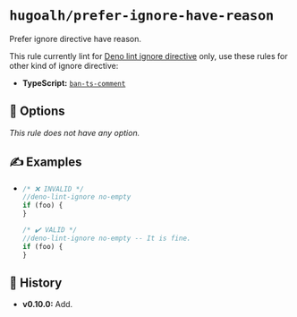 # `hugoalh/prefer-ignore-have-reason`

Prefer ignore directive have reason.

This rule currently lint for [Deno lint ignore directive][deno-ignore-directive] only, use these rules for other kind of ignore directive:

- **TypeScript:** [`ban-ts-comment`][rule-ban-ts-comment]

## 🔧 Options

*This rule does not have any option.*

## ✍️ Examples

- ```ts
  /* ❌ INVALID */
  //deno-lint-ignore no-empty
  if (foo) {
  }

  /* ✔️ VALID */
  //deno-lint-ignore no-empty -- It is fine.
  if (foo) {
  }
  ```

## 📜 History

- **v0.10.0:** Add.

[deno-ignore-directive]: https://docs.deno.com/runtime/reference/cli/lint/#ignore-directives
[rule-ban-ts-comment]: https://docs.deno.com/lint/rules/ban-ts-comment/
